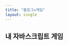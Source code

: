 ```yaml
---
title: "블로그=게임"
layout: single
---
```


## 내 자바스크립트 게임

<div id="game"></div>

<script>
  // 간단한 예시: 버튼 클릭 게임
  const gameDiv = document.getElementById('game');
  gameDiv.innerHTML = '<button id="btn">클릭!</button> <span id="score">0</span>';
  let score = 0;
  document.getElementById('btn').onclick = function() {
    score++;
    document.getElementById('score').textContent = score;
  };
</script>